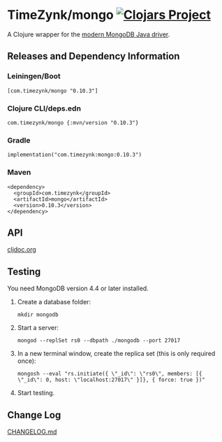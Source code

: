 # TimeZynk/mongo [![Clojars Project](https://img.shields.io/clojars/v/com.timezynk/mongo.svg)](https://clojars.org/com.timezynk/mongo) 

A Clojure wrapper for the [modern MongoDB Java driver](https://mongodb.github.io/mongo-java-driver/4.5/apidocs/mongodb-driver-sync/com/mongodb/client/package-summary.html).

## Releases and Dependency Information

### Leiningen/Boot

    [com.timezynk/mongo "0.10.3"]

### Clojure CLI/deps.edn

    com.timezynk/mongo {:mvn/version "0.10.3"}

### Gradle

    implementation("com.timezynk:mongo:0.10.3")

### Maven

    <dependency>
      <groupId>com.timezynk</groupId>
      <artifactId>mongo</artifactId>
      <version>0.10.3</version>
    </dependency>

## API

[cljdoc.org](https://cljdoc.org/d/com.timezynk/mongo/0.10.3/api/com.timezynk.mongo)

## Testing

You need MongoDB version 4.4 or later installed.

1. Create a database folder:

       mkdir mongodb

1. Start a server:

       mongod --replSet rs0 --dbpath ./mongodb --port 27017

1. In a new terminal window, create the replica set (this is only required once):

       mongosh --eval "rs.initiate({ \"_id\": \"rs0\", members: [{ \"_id\": 0, host: \"localhost:27017\" }]}, { force: true })"

1. Start testing.

## Change Log

[CHANGELOG.md](CHANGELOG.md)
